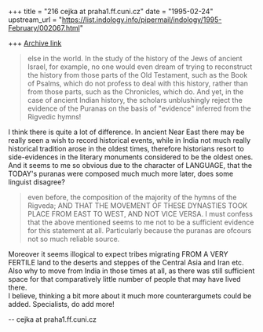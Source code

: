 +++
title = "216 cejka at praha1.ff.cuni.cz"
date = "1995-02-24"
upstream_url = "https://list.indology.info/pipermail/indology/1995-February/002067.html"

+++
[Archive link](https://list.indology.info/pipermail/indology/1995-February/002067.html)

> 
> else in the world. In the study of the history of the Jews of ancient Israel,
> for example, no one would even dream of trying to reconstruct the history from
> those parts of the Old Testament, such as the Book of Psalms, which do not
> profess to deal with this history, rather than from those parts, such as the
> Chronicles, which do. And yet, in the case of ancient Indian history, the
> scholars unblushingly reject the evidence of the Puranas on the basis of
> "evidence" inferred from the Rigvedic hymns!

I think there is quite a lot of difference. In ancient Near East there may
be really seen a wish to record historical events, while in India not much
really historical tradition arose in the oldest times, therefore historians
resort to side-evidences in the literary monuments considered to be the
oldest ones. And it seems to me so obvious due to the character of LANGUAGE,
that the TODAY's puranas were composed much much more later, does some
linguist disagree?

> even before, the composition of the majority of the hymns of the Rigveda; AND
> THAT THE MOVEMENT OF THESE DYNASTIES TOOK PLACE FROM EAST TO WEST, AND NOT
> VICE VERSA.
I must confess that the above mentioned seems to me not to be a sufficient
evidence for this statement at all. Particularly because the  puranas are
ofcours not so much reliable source.

Moreover it seems illogical to expect tribes migrating FROM A VERY FERTILE
land to the deserts and steppes of the Central Asia and Iran etc. Also why
to move from India in those times at all, as there was still sufficient
space for that comparatively little number of people that may have lived
there.   
	I believe, thinking a bit more about it much more counterargumets
could be added. Specialists, do add more! 

-- 
cejka at praha1.ff.cuni.cz





